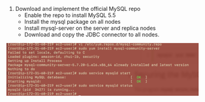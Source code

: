 1. Download and implement the official MySQL repo
	* Enable the repo to install MySQL 5.5
	* Install the mysql package on all nodes
	* Install mysql-server on the server and replica nodes
	* Download and copy the JDBC connector to all nodes.

![swappiness](https://github.com/fragosoft/SEBC/blob/master/installation/labs/evidence/MySQL_Evidence.png)


